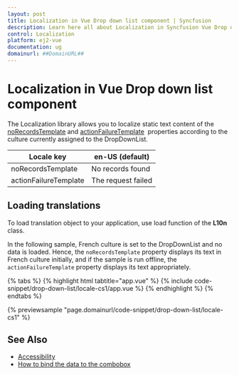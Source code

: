 ```yaml
---
layout: post
title: Localization in Vue Drop down list component | Syncfusion
description: Learn here all about Localization in Syncfusion Vue Drop down list component of Syncfusion Essential JS 2 and more.
control: Localization 
platform: ej2-vue
documentation: ug
domainurl: ##DomainURL##
---
```


# Localization in Vue Drop down list component

The Localization library allows you to localize static text content of the [noRecordsTemplate](https://ej2.syncfusion.com/vue/documentation/api/drop-down-list/#norecordstemplate) and [actionFailureTemplate](https://ej2.syncfusion.com/vue/documentation/api/drop-down-list/#actionfailuretemplate) &nbsp;properties according to the culture currently assigned to the DropDownList.

| Locale key | en-US (default)  |
|------------|------------------|
| noRecordsTemplate |  No records found |
| actionFailureTemplate | The request failed |

## Loading translations

To load translation object to your application, use load function of the **L10n** class.

In the following sample, French culture is set to the DropDownList and no data is loaded. Hence, the `noRecordsTemplate` property displays its text in French culture initially, and if the sample is run offline, the `actionFailureTemplate` property displays its text appropriately.

{% tabs %}
{% highlight html tabtitle="app.vue" %}
{% include code-snippet/drop-down-list/locale-cs1/app.vue %}
{% endhighlight %}
{% endtabs %}
        
{% previewsample "page.domainurl/code-snippet/drop-down-list/locale-cs1" %}

## See Also

* [Accessibility](./accessibility/)
* [How to bind the data to the combobox](./data-binding/)